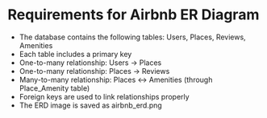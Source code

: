 # Requirements for Airbnb ER Diagram

- The database contains the following tables: Users, Places, Reviews, Amenities
- Each table includes a primary key
- One-to-many relationship: Users → Places
- One-to-many relationship: Places → Reviews
- Many-to-many relationship: Places ↔ Amenities (through Place_Amenity table)
- Foreign keys are used to link relationships properly
- The ERD image is saved as airbnb_erd.png
